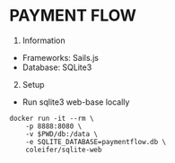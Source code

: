 # PAYMENT FLOW

1. Information
- Frameworks: Sails.js
- Database: SQLite3

2. Setup
- Run sqlite3 web-base locally
```
docker run -it --rm \     
    -p 8888:8080 \
    -v $PWD/db:/data \
    -e SQLITE_DATABASE=paymentflow.db \
    coleifer/sqlite-web
```
